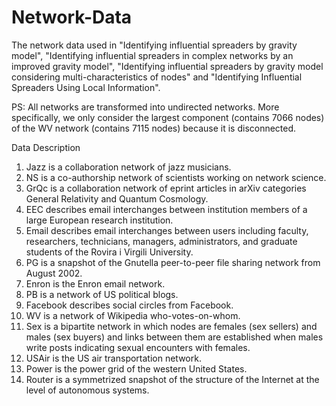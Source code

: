 # Network-Data
The network data used in "Identifying influential spreaders by gravity model", "Identifying influential spreaders in complex networks by an improved gravity model", "Identifying influential spreaders by gravity model considering multi-characteristics of nodes" and "Identifying Influential Spreaders Using Local Information".

PS: All networks are transformed into undirected networks. More specifically, we only consider the largest component (contains 7066 nodes) of the WV network (contains 7115 nodes) because it is disconnected.

Data Description
1. Jazz is a collaboration network of jazz musicians.
2. NS is a co-authorship network of scientists working on network science.
3. GrQc is a collaboration network of eprint articles in arXiv categories General Relativity and Quantum Cosmology.
4. EEC describes email interchanges between institution members of a large European research institution.
5. Email describes email interchanges between users including faculty, researchers, technicians, managers, administrators, and graduate students of the Rovira i Virgili University.
6. PG is a snapshot of the Gnutella peer-to-peer file sharing network from August 2002.
7. Enron is the Enron email network.
8. PB is a network of US political blogs.
9. Facebook describes social circles from Facebook.
10. WV is a network of Wikipedia who-votes-on-whom.
11. Sex is a bipartite network in which nodes are females (sex sellers) and males (sex buyers) and links between them are established when males write posts indicating sexual encounters with females.
12. USAir is the US air transportation network.
13. Power is the power grid of the western United States.
14. Router is a symmetrized snapshot of the structure of the Internet at the level of autonomous systems.
